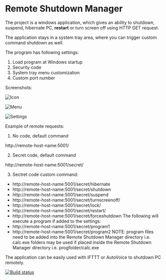 ﻿# Remote Shutdown Manager
The project is a windows application, which gives an ability to shutdown, suspend, hibernate PC, **restart** or turn screen off using HTTP GET request.

The application stays in a system tray area, where you can trigger custom command shutdown as well.

The program has following settings:

1. Load program at Windows startup
2. Security code
3. System tray menu customization
4. Custom port number

Screenshots:

![Icon](Screenshots/Icon.png)

![Menu](Screenshots/Menu.png)

![Settings](Screenshots/Settings.png)

Example of remote requests:

1. No code, default command

http://remote-host-name:5001/

2. Secret code, default command

http://remote-host-name:5001/secret/

3. Sectret code custom command:

* http://remote-host-name:5001/secret/hibernate
* http://remote-host-name:5001/secret/shutdown
* http://remote-host-name:5001/secret/suspend
* http://remote-host-name:5001/secret/turnscreenoff/
* http://remote-host-name:5001/secret/lock/
* http://remote-host-name:5001/secret/restart/
* http://remote-host-name:5001/secret/forceshutdown
The following will execute a program if added to the settings:
* http://remote-host-name:5001/secret/program1
* http://remote-host-name:5001/secret/program2
	NOTE: program files need to be added into the Remote Shutdown Manager directory i.e. calc.exe
	folders may be used if placed inside the Remote Shutdown Manager directory i.e. progfolder/calc.exe


The application can be easily used with IFTTT or AutoVoice to shutdown PC remotely.

[![Build status](https://ci.appveyor.com/api/projects/status/u1txabmiwqqlgcot?svg=true)](https://ci.appveyor.com/project/karpach/remote-shutdown-pc)
